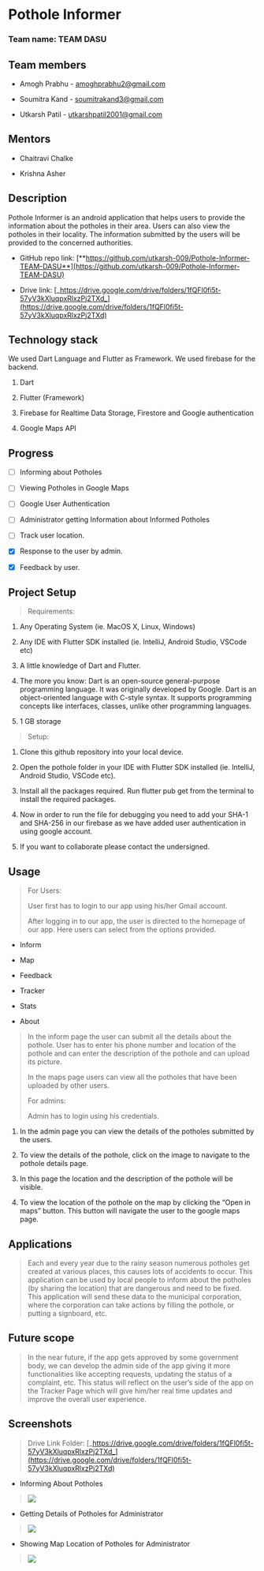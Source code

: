 # Pothole Informer

### Team name: TEAM DASU

## Team members

- Amogh Prabhu - amoghprabhu2@gmail.com

- Soumitra Kand - soumitrakand3@gmail.com

- Utkarsh Patil - utkarshpatil2001@gmail.com

## Mentors

- Chaitravi Chalke

- Krishna Asher

## Description

Pothole Informer is an android application that helps users to provide
the information about the potholes in their area. Users can also view
the potholes in their locality. The information submitted by the users
will be provided to the concerned authorities.

- GitHub repo link:
  [**https://github.com/utkarsh-009/Pothole-Informer-TEAM-DASU**](https://github.com/utkarsh-009/Pothole-Informer-TEAM-DASU)

- Drive link:
  [_https://drive.google.com/drive/folders/1fQFl0fi5t-57yV3kXluqpxRlxzPj2TXd_](https://drive.google.com/drive/folders/1fQFl0fi5t-57yV3kXluqpxRlxzPj2TXd)

## Technology stack

We used Dart Language and Flutter as Framework. We used firebase for the backend.

1.  Dart

2.  Flutter (Framework)

3.  Firebase for Realtime Data Storage, Firestore and Google
    authentication

4.  Google Maps API

## Progress

- [ ] Informing about Potholes

- [ ] Viewing Potholes in Google Maps

- [ ] Google User Authentication

- [ ] Administrator getting Information about Informed Potholes

- [ ] Track user location.

- [x] Response to the user by admin.

- [x] Feedback by user.

## Project Setup

> Requirements:

1.  Any Operating System (ie. MacOS X, Linux, Windows)

2.  Any IDE with Flutter SDK installed (ie. IntelliJ, Android Studio, VSCode etc)

3.  A little knowledge of Dart and Flutter.

4.  The more you know: Dart is an open-source general-purpose programming language. It was originally developed by Google. Dart is an object-oriented language with C-style syntax. It supports programming concepts like interfaces, classes, unlike other programming languages.

5.  1 GB storage

> Setup:

1.  Clone this github repository into your local device.

2.  Open the pothole folder in your IDE with Flutter SDK installed (ie. IntelliJ, Android Studio, VSCode etc).

3.  Install all the packages required. Run flutter pub get from the terminal to install the required packages.

4.  Now in order to run the file for debugging you need to add your SHA-1 and SHA-256 in our firebase as we have added user authentication in using google account.

5.  If you want to collaborate please contact the undersigned.

## Usage

> For Users:
>
> User first has to login to our app using his/her Gmail account.
>
> After logging in to our app, the user is directed to the homepage of
> our app. Here users can select from the options provided.

- Inform

- Map

- Feedback

- Tracker

- Stats

- About

> In the inform page the user can submit all the details about the
> pothole. User has to enter his phone number and location of the
> pothole and can enter the description of the pothole and can upload
> its picture.
>
> In the maps page users can view all the potholes that have been
> uploaded by other users.
>
> For admins:
>
> Admin has to login using his credentials.

1.  In the admin page you can view the details of the potholes submitted
    by the users.

2.  To view the details of the pothole, click on the image to navigate
    to the pothole details page.

3.  In this page the location and the description of the pothole will
    be visible.

4.  To view the location of the pothole on the map by clicking the “Open
    in maps” button. This button will navigate the user to the google
    maps page.

## Applications

> Each and every year due to the rainy season numerous potholes get
> created at various places, this causes lots of accidents to occur.
> This application can be used by local people to inform about the
> potholes (by sharing the location) that are dangerous and need to be
> fixed. This application will send these data to the municipal
> corporation, where the corporation can take actions by filling the
> pothole, or putting a signboard, etc.

## Future scope

> In the near future, if the app gets approved by some government body, we
> can develop the admin side of the app giving it more functionalities
> like accepting requests, updating the status of a complaint, etc. This
> status will reflect on the user’s side of the app on the Tracker Page
> which will give him/her real time updates and improve the overall user
> experience.

## Screenshots

> Drive Link Folder:
> [_https://drive.google.com/drive/folders/1fQFl0fi5t-57yV3kXluqpxRlxzPj2TXd_](https://drive.google.com/drive/folders/1fQFl0fi5t-57yV3kXluqpxRlxzPj2TXd)

- Informing About Potholes

> ![](Images/image1.jpg)

- Getting Details of Potholes for Administrator

> ![](Images/image2.jpg)

- Showing Map Location of Potholes for Administrator

> ![](Images/image3.jpg)
